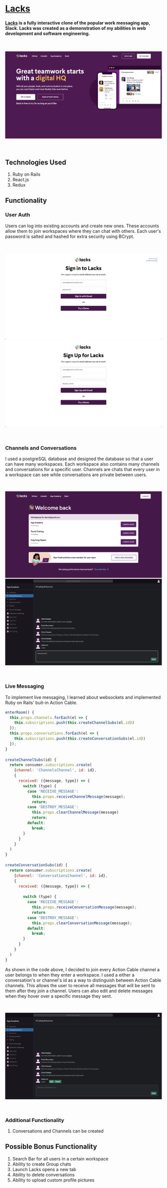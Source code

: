 # [Lacks](https://appacademylacks.herokuapp.com/#/)

#### [Lacks](https://appacademylacks.herokuapp.com/#/) is a fully interactive clone of the popular work messaging app, Slack. Lacks was created as a demonstration of my abilities in web development and software engineering. 

<br />

![My Image](images_README/render.png)

<br />

## Technologies Used 
1. Ruby on Rails 
2. React.js
3. Redux

## Functionality

### User Auth 

Users can log into existing accounts and create new ones. These accounts allow them to join workspaces where they can chat with others. Each user's password is salted and hashed for extra security using BCrypt. 

<br />

![Login](images_README/login.png)
![Signup](images_README/signup.png)

<br />


### Channels and Conversations

I used a postgreSQL database and designed the database so that a user can have many workspaces. Each workspace also contains many channels and conversations for a specific user. Channels are chats that every user in a workspace can see while conversations are private between users. 

<br />

![Workspaces](images_README/workspaces.png)
![Live Messaging](images_README/live_messaging.png)

<br />

### Live Messaging 

To implement live messaging, I learned about websockets and implemented Ruby on Rails' buit-in Action Cable. 

```javascript
enterRoom() {
  this.props.channels.forEach(el => {
    this.subscriptions.push(this.createChannelSubs(el.id))
  });
  this.props.conversations.forEach(el => {
    this.subscriptions.push(this.createConversationSubs(el.id))
  });
}

createChannelSubs(id) {
  return consumer.subscriptions.create(
    {channel: 'ChannelsChannel', id: id},
    {
      received: ({message, type}) => {
        switch (type) {
          case 'RECEIVE_MESSAGE':
            this.props.receiveChannelMessage(message);
            return; 
          case 'DESTROY_MESSAGE':
            this.props.clearChannelMessage(message)
            return;
          default:
            break;
        }
      }
    }
  )
}

createConversationSubs(id) {
  return consumer.subscriptions.create(
    {channel: 'ConversationsChannel', id: id},
    {
      received: ({message, type}) => {

        switch (type) {
          case 'RECEIVE_MESSAGE':
            this.props.receiveConversationMessage(message);
            return 
          case 'DESTROY_MESSAGE':
            this.props.clearConversationMessage(message);
          default:
            break;
        }
      }
    }
  )
}
```

As shown in the code above, I decided to join every Action Cable channel a user belongs to when they enter a workspace. I used a either a conversation's or channel's id as a way to distinguish between Action Cable channels. This allows the user to receive all messages that will be sent to them after they join a channel. Users can also edit and delete messages when they hover over a specific message they sent. 

<br />

![Edit and Delete](images_README/edit_delete.png)
 
<br />

### Additional Functionality 
1. Conversations and Channels can be created 

## Possible Bonus Functionality 
1. Search Bar for all users in a certain workspace
2. Ability to create Group chats
3. Launch Lacks opens a new tab
4. Ability to delete conversations
5. Ability to upload custom profile pictures
